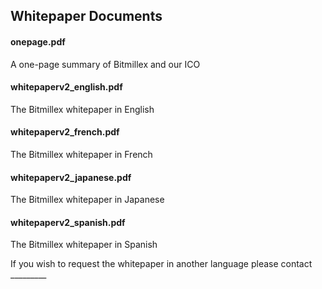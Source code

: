 ## Whitepaper Documents

#### onepage.pdf
A one-page summary of Bitmillex and our ICO

#### whitepaperv2_english.pdf
The Bitmillex whitepaper in English

#### whitepaperv2_french.pdf
The Bitmillex whitepaper in French

#### whitepaperv2_japanese.pdf
The Bitmillex whitepaper in Japanese

#### whitepaperv2_spanish.pdf
The Bitmillex whitepaper in Spanish

If you wish to request the whitepaper in another language please contact _________
